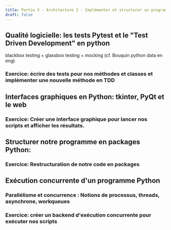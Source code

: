 ```yaml
---
title: Partie 5 - Architecture 2 - Implémenter et structurer un programme plus complexe
draft: false
---
```


## Qualité logicielle: les tests Pytest et le "Test Driven Development" en python

blackbox testing + glassbox testing + mocking (cf. Bouquin python data en eng)

### Exercice: écrire des tests pour nos méthodes et classes et implémenter une nouvelle méthode en TDD

## Interfaces graphiques en Python: tkinter, PyQt et le web
### Exercice: Créer une interface graphique pour lancer nos scripts et afficher les résultats.

## Structurer notre programme en packages Python:
### Exercice: Restructuration de notre code en packages

## Exécution concurrente d'un programme Python
### Parallélisme et concurrence : Notions de processus, threads, asynchrone, workqueues
### Exercice: créer un backend d'exécution concurrente pour exécuter nos scripts